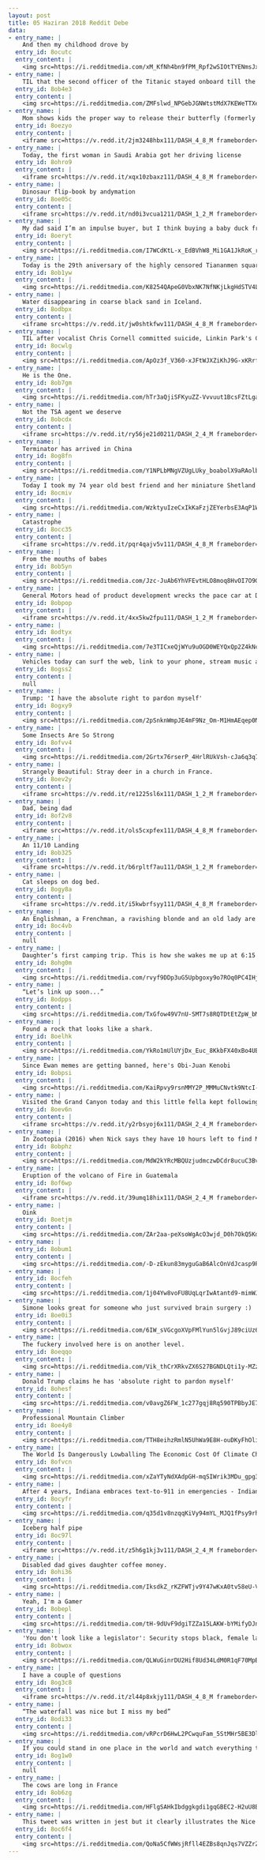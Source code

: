 ```yaml
---
layout: post
title: 05 Haziran 2018 Reddit Debe
data:
- entry_name: |
    And then my childhood drove by
  entry_id: 8ocutc
  entry_content: |
    <img src=https://i.redditmedia.com/xM_KfNh4bn9fPM_Rpf2wSIOtTYENmsJxvgA7su80Sbw.jpg?s=5a9623f9537e7e9b8b9a295d6ee1a253 frameborder=0>
- entry_name: |
    TIL that the second officer of the Titanic stayed onboard till the end and was trapped underwater until a boiler explosion set him free. Later, he volunteered in WW2 and helped evacuate over 120 men from Dunkirk
  entry_id: 8ob4e3
  entry_content: |
    <img src=https://i.redditmedia.com/ZMFslwd_NPGebJGNWtstMdX7KEWeTTXeuXnoZW_wfMo.jpg?s=00abc064c47701fdf84c104e968755c7 frameborder=0>
- entry_name: |
    Mom shows kids the proper way to release their butterfly (formerly their caterpillar)
  entry_id: 8oezyo
  entry_content: |
    <iframe src=https://v.redd.it/2jm3248hbx111/DASH_4_8_M frameborder=0></iframe>
- entry_name: |
    Today, the first woman in Saudi Arabia got her driving license
  entry_id: 8ohro9
  entry_content: |
    <iframe src=https://v.redd.it/xqx10zbaxz111/DASH_4_8_M frameborder=0></iframe>
- entry_name: |
    Dinosaur flip-book by andymation
  entry_id: 8oe05c
  entry_content: |
    <iframe src=https://v.redd.it/nd0i3vcua1211/DASH_1_2_M frameborder=0></iframe>
- entry_name: |
    My dad said I’m an impulse buyer, but I think buying a baby duck from a tractor store that thinks I’m it’s mom was a great idea.
  entry_id: 8oeryt
  entry_content: |
    <img src=https://i.redditmedia.com/I7WCdKtL-x_EdBVhW8_Mi1GA1JkRoK_rUznevc4G46Y.jpg?s=54a513a8523ab5590550487dfc0473bf frameborder=0>
- entry_name: |
    Today is the 29th aniversary of the highly censored Tiananmen square massacre. Never forget.
  entry_id: 8ob1yw
  entry_content: |
    <img src=https://i.redditmedia.com/K8254QApeG0VbxNK7NfNKjLkgHdSTV4LjvenB20k8FI.jpg?s=818fe40aca0a79d6f9fd959afaeab880 frameborder=0>
- entry_name: |
    Water disappearing in coarse black sand in Iceland.
  entry_id: 8odbpx
  entry_content: |
    <iframe src=https://v.redd.it/jw0shtkfwv111/DASH_4_8_M frameborder=0></iframe>
- entry_name: |
    TIL after vocalist Chris Cornell committed suicide, Linkin Park's Chester Bennington performed Hallelujah at his funeral. 2 months later, following Bennington's death, Cornell's twelve-year-old daughter (who was also Bennington's goddaughter) performed Hallelujah as a tribute to the both of them
  entry_id: 8ocwlg
  entry_content: |
    <img src=https://i.redditmedia.com/ApOz3f_V360-xJFtWJXZiKhJ9G-xKRrfkBIUvihDmS4.jpg?s=3205f5b2f1d2ea3f059ccff67c0f051d frameborder=0>
- entry_name: |
    He is the One.
  entry_id: 8ob7gm
  entry_content: |
    <img src=https://i.redditmedia.com/hTr3aQjiSFKyuZZ-Vvvuut1BcsFZtLgahkqB_Z3MSWs.jpg?s=f2c04f2c01991cebc710ad5d0aa504ae frameborder=0>
- entry_name: |
    Not the TSA agent we deserve
  entry_id: 8obcdx
  entry_content: |
    <iframe src=https://v.redd.it/ry56je21d0211/DASH_2_4_M frameborder=0></iframe>
- entry_name: |
    Terminator has arrived in China
  entry_id: 8og8fn
  entry_content: |
    <img src=https://i.redditmedia.com/Y1NPLbMNgVZUgLUky_boabolX9aRAolbTZI0S21jab4.jpg?s=54d47505623e9e8f21bc5a63e9c149de frameborder=0>
- entry_name: |
    Today I took my 74 year old best friend and her miniature Shetland pony to their first show and they got first place!
  entry_id: 8ocmiv
  entry_content: |
    <img src=https://i.redditmedia.com/WzktyuIzeCxIkKaFzjZEYerbsE3AqP1WpocyrDAc9Bw.jpg?s=37bdd904c8eaee6dbbab1ecbcd98fc91 frameborder=0>
- entry_name: |
    Catastrophe
  entry_id: 8occ35
  entry_content: |
    <iframe src=https://v.redd.it/pqr4qajv5v111/DASH_4_8_M frameborder=0></iframe>
- entry_name: |
    From the mouths of babes
  entry_id: 8ob5yn
  entry_content: |
    <img src=https://i.redditmedia.com/Jzc-JuAb6YhVFEvtHLO8moq8HvOI7O9GYeOoqP-d2Fs.jpg?s=29a736fa99e77ef129ad226cc98d0487 frameborder=0>
- entry_name: |
    General Motors head of product development wrecks the pace car at Detroit Grand Prix
  entry_id: 8obpop
  entry_content: |
    <iframe src=https://v.redd.it/4xx5kw2fpu111/DASH_1_2_M frameborder=0></iframe>
- entry_name: |
  entry_id: 8odtyx
  entry_content: |
    <img src=https://i.redditmedia.com/7e3TICxeQjWYu9uOGD0WEYQxQp2Z4kNcXNwXfC8iFHc.png?s=8ee8ac403fc56931b5fb4148ed6ce2ce frameborder=0>
- entry_name: |
    Vehicles today can surf the web, link to your phone, stream music and videos, etc.. but they still can't perform a simple database lookup to tell you what the check engine light is on for.
  entry_id: 8ogss2
  entry_content: |
    null
- entry_name: |
    Trump: 'I have the absolute right to pardon myself'
  entry_id: 8ogxy9
  entry_content: |
    <img src=https://i.redditmedia.com/2pSnknWmpJE4mF9Nz_Om-M1HmAEqep0N35iyuESDP1c.jpg?s=c03c0e75c8c418076152b0aff4c5ef86 frameborder=0>
- entry_name: |
    Some Insects Are So Strong
  entry_id: 8ofvv4
  entry_content: |
    <img src=https://i.redditmedia.com/2Grtx76rserP_4HrlRUkVsh-cJa6q3q7vv3hKWxCg7g.png?s=f4391dedfa60bde2089a08506dca93d2 frameborder=0>
- entry_name: |
    Strangely Beautiful: Stray deer in a church in France.
  entry_id: 8oev2y
  entry_content: |
    <iframe src=https://v.redd.it/re1225sl6x111/DASH_1_2_M frameborder=0></iframe>
- entry_name: |
    Dad, being dad
  entry_id: 8of2v8
  entry_content: |
    <iframe src=https://v.redd.it/ols5cxpfex111/DASH_4_8_M frameborder=0></iframe>
- entry_name: |
    An 11/10 Landing
  entry_id: 8ob325
  entry_content: |
    <iframe src=https://v.redd.it/b6rpltf7au111/DASH_1_2_M frameborder=0></iframe>
- entry_name: |
    Cat sleeps on dog bed.
  entry_id: 8ogy8a
  entry_content: |
    <iframe src=https://v.redd.it/i5kwbrfsyy111/DASH_4_8_M frameborder=0></iframe>
- entry_name: |
    An Englishman, a Frenchman, a ravishing blonde and an old lady are sharing a compartment on a train as it winds its way through the Alps.
  entry_id: 8oc4vb
  entry_content: |
    null
- entry_name: |
    Daughter’s first camping trip. This is how she wakes me up at 6:15 in the morning.
  entry_id: 8ohg0m
  entry_content: |
    <img src=https://i.redditmedia.com/rvyf9DDp3uG5Upbgoxy9o7ROq0PC4IHjK04aON-ZB9o.jpg?s=cd829e48fe3cffba95fe77685cb21c8e frameborder=0>
- entry_name: |
    “Let’s link up soon...”
  entry_id: 8odpps
  entry_content: |
    <img src=https://i.redditmedia.com/TxGfow49V7nU-SMT7s8RQTDtEtZpW_bMzn9h9yLdWQg.jpg?s=88aafe12dd8e9022b6dc0ad9299816a4 frameborder=0>
- entry_name: |
    Found a rock that looks like a shark.
  entry_id: 8oelhk
  entry_content: |
    <img src=https://i.redditmedia.com/YkRo1mUlUYjDx_Euc_8KkbFX40xBo4UEV9S0-GeAbmQ.jpg?s=45fc24929c3289b8a752a3f2f55bf3c8 frameborder=0>
- entry_name: |
    Since Ewan memes are getting banned, here's Obi-Juan Kenobi
  entry_id: 8obpsi
  entry_content: |
    <img src=https://i.redditmedia.com/KaiRpvy9rsnMMY2P_MMMuCNvtk9NtcI-0RqghhUnLsA.jpg?s=e1134ee84235ae2953811fc81818fa94 frameborder=0>
- entry_name: |
    Visited the Grand Canyon today and this little fella kept following me, think he was thirsty!
  entry_id: 8oev6n
  entry_content: |
    <iframe src=https://v.redd.it/y2rbsyoj6x111/DASH_2_4_M frameborder=0></iframe>
- entry_name: |
    In Zootopia (2016) when Nick says they have 10 hours left to find Mr. Otterton, he holds up all 8 of his fingers. Judy notices that it doesn't add up, but shrugs it off.
  entry_id: 8obphz
  entry_content: |
    <img src=https://i.redditmedia.com/MdW2kYRcMBQUzjudmczwDCdr8ucuC3BvQUhZuA6DEbg.gif?fm=jpg&s=f14362bb7efd03489143138bc398552a frameborder=0>
- entry_name: |
    Eruption of the volcano of Fire in Guatemala
  entry_id: 8of6wp
  entry_content: |
    <iframe src=https://v.redd.it/39umq18hix111/DASH_2_4_M frameborder=0></iframe>
- entry_name: |
    Oink
  entry_id: 8oetjm
  entry_content: |
    <img src=https://i.redditmedia.com/ZAr2aa-peXsoWgAcO3wjd_D0h7OkQ5KdPB7AAuh8zns.jpg?s=eed81d815e1259f9618f37f92bf1fa4a frameborder=0>
- entry_name: |
  entry_id: 8obum1
  entry_content: |
    <img src=https://i.redditmedia.com/-D-zEkun83myguGaB6AlcOnVdJcasp9PvxW5MSsbnR8.jpg?s=b31bd96948f46670a826366d267d92ee frameborder=0>
- entry_name: |
  entry_id: 8ocfeh
  entry_content: |
    <img src=https://i.redditmedia.com/1j04Yw8voFU8UqLqrIwAtantd9-mimWJx24x2cVpQtI.jpg?s=38573309ce5abb5cc73c8eede11ca8ea frameborder=0>
- entry_name: |
    Simone looks great for someone who just survived brain surgery :)
  entry_id: 8oe0i3
  entry_content: |
    <img src=https://i.redditmedia.com/6IW_sVGcgoXVpFMlYun5lGvjJ89ciUz6LxY3Gfa-NfA.jpg?s=b0e8645e35162ff942928aa9d2cf1049 frameborder=0>
- entry_name: |
    The fuckery involved here is on another level.
  entry_id: 8oeqqo
  entry_content: |
    <img src=https://i.redditmedia.com/Vik_thCrXRkvZX6S27BGNDLQti1y-MZz22hXgqtIy4Y.jpg?s=fdf21595293e974a8303dd2f1a74b77e frameborder=0>
- entry_name: |
    Donald Trump claims he has 'absolute right to pardon myself'
  entry_id: 8ohesf
  entry_content: |
    <img src=https://i.redditmedia.com/v0avgZ6FW_1c277gqj8Rq590TPBbyJE73nKxFYtpnZo.jpg?s=4a5a71015a15a19031592020e96f2177 frameborder=0>
- entry_name: |
    Professional Mountain Climber
  entry_id: 8oe4y8
  entry_content: |
    <img src=https://i.redditmedia.com/TTH8eihzRmlN5UhWa9E8H-ouDKyFhOliZkE3NcQvQ5E.jpg?s=7351c910430024adda6c48e576323541 frameborder=0>
- entry_name: |
    The World Is Dangerously Lowballing The Economic Cost Of Climate Change, Study Finds
  entry_id: 8ofvcn
  entry_content: |
    <img src=https://i.redditmedia.com/xZaYTyNdXAdpGH-mqSIWrik3MDu_gpg3Jnuym2ZNBLk.jpg?s=33cf63ac80cd659edfdc14e21d9d7e31 frameborder=0>
- entry_name: |
    After 4 years, Indiana embraces text-to-911 in emergencies - Indiana is the only state where 911 operators can initiate texts after receiving a disconnected or dropped 911 call
  entry_id: 8ocyfr
  entry_content: |
    <img src=https://i.redditmedia.com/q35d1v8nzqqKiVy94mYL_MJQ1fPsy9rh7vPwEXTHwMU.jpg?s=adfd999ebba8fc5ead43dfcc60016e86 frameborder=0>
- entry_name: |
    Iceberg half pipe
  entry_id: 8oc97l
  entry_content: |
    <iframe src=https://v.redd.it/z5h6g1kj3v111/DASH_2_4_M frameborder=0></iframe>
- entry_name: |
    Disabled dad gives daughter coffee money.
  entry_id: 8ohi36
  entry_content: |
    <img src=https://i.redditmedia.com/IksdkZ_rKZFWTjv9Y47wKxA0tv58eU-VqPrMd0sDgCw.jpg?s=beb595112a45853fba965f1c9a4299ab frameborder=0>
- entry_name: |
    Yeah, I'm a Gamer
  entry_id: 8obepl
  entry_content: |
    <img src=https://i.redditmedia.com/tH-9dUvF9dgiTZZa15LAKW-bYMifyDJn-0n-W1uWlhU.jpg?s=7c3347ce82bc3abf7d1482625306dfec frameborder=0>
- entry_name: |
    'You don't look like a legislator': Security stops black, female lawmaker going to work in Ohio
  entry_id: 8obwox
  entry_content: |
    <img src=https://i.redditmedia.com/QLWuGinrDU2Hif8Ud34LdM0R1qF70MpBokzmRFxuRFs.jpg?s=cbaf155f55eb5b33ca83c93e0c23b757 frameborder=0>
- entry_name: |
    I have a couple of questions
  entry_id: 8og3c8
  entry_content: |
    <iframe src=https://v.redd.it/zl44p8xkjy111/DASH_4_8_M frameborder=0></iframe>
- entry_name: |
    “The waterfall was nice but I miss my bed”
  entry_id: 8odi33
  entry_content: |
    <img src=https://i.redditmedia.com/vRPcrD6HwL2PCwquFam_5StMHr5BE3DliJSRUuSvY-E.jpg?s=c8fb5b7599091d4b39b0875eeb7d4e62 frameborder=0>
- entry_name: |
    If you could stand in one place in the world and watch everything that ever happened there throughout history, where would be the most interesting place to stand?
  entry_id: 8og1w0
  entry_content: |
    null
- entry_name: |
    The cows are long in France
  entry_id: 8ob6zg
  entry_content: |
    <img src=https://i.redditmedia.com/HFlgSAHkIbdggkgdi1gqGBEC2-H2uU8BhoPnX5QXleM.jpg?s=80ef513d2c0959f0d2f1c04b8e260349 frameborder=0>
- entry_name: |
    This tweet was written in jest but it clearly illustrates the Nice Guy mentality.
  entry_id: 8oc6f4
  entry_content: |
    <img src=https://i.redditmedia.com/QoNa5CfWWsjRfll4EZBs8qnJqs7VZZrZqGRntwdzVsQ.png?s=b908f8ec6aa22916f833673f37842393 frameborder=0>
---
```

